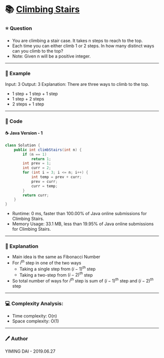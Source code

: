 # :books: [Climbing Stairs](https://leetcode.com/problems/climbing-stairs/)

### :star: Question

- You are climbing a stair case. It takes n steps to reach to the top.
- Each time you can either climb 1 or 2 steps. In how many distinct ways can you climb to the top?
- Note: Given n will be a positive integer.

---

### :car: Example

Input: 3
Output: 3
Explanation: There are three ways to climb to the top.
- 1 step + 1 step + 1 step
- 1 step + 2 steps
- 2 steps + 1 step

---

### :hammer: Code

#### :coffee: Java Version - 1

```java
class Solution {
    public int climbStairs(int n) {
        if (n == 1)
            return 1;
        int prev = 1;
        int curr = 2;
        for (int i = 3; i <= n; i++) {
            int temp = prev + curr;
            prev = curr;
            curr = temp;
        }
        return curr;
    }
}
```

- Runtime: 0 ms, faster than 100.00% of Java online submissions for Climbing Stairs.
- Memory Usage: 33.1 MB, less than 19.95% of Java online submissions for Climbing Stairs.

---

### :pencil: Explanation

- Main idea is the same as Fibonacci Number
- For $i^{th}$ step in one of the two ways
    - Taking a single step from $(i-1)^{th}$ step
    - Taking a two-step from $(i-2)^{th}$ step
- So total number of ways for $i^{th}$ step is sum of $(i-1)^{th}$ step and $(i-2)^{th}$ step

---

### :computer: Complexity Analysis:

- Time complexity: O(n)
- Space complexity: O(1)

---

### :pen: Author

YIMING DAI - 2019.06.27
